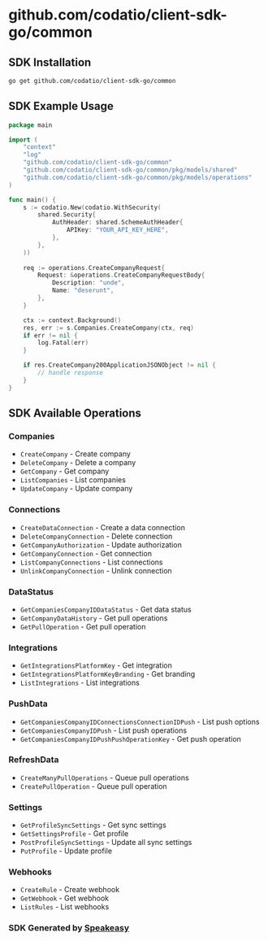 # github.com/codatio/client-sdk-go/common

<!-- Start SDK Installation -->
## SDK Installation

```bash
go get github.com/codatio/client-sdk-go/common
```
<!-- End SDK Installation -->

## SDK Example Usage
<!-- Start SDK Example Usage -->
```go
package main

import (
    "context"
    "log"
    "github.com/codatio/client-sdk-go/common"
    "github.com/codatio/client-sdk-go/common/pkg/models/shared"
    "github.com/codatio/client-sdk-go/common/pkg/models/operations"
)

func main() {
    s := codatio.New(codatio.WithSecurity(
        shared.Security{
            AuthHeader: shared.SchemeAuthHeader{
                APIKey: "YOUR_API_KEY_HERE",
            },
        },
    ))
    
    req := operations.CreateCompanyRequest{
        Request: &operations.CreateCompanyRequestBody{
            Description: "unde",
            Name: "deserunt",
        },
    }

    ctx := context.Background()
    res, err := s.Companies.CreateCompany(ctx, req)
    if err != nil {
        log.Fatal(err)
    }

    if res.CreateCompany200ApplicationJSONObject != nil {
        // handle response
    }
}
```
<!-- End SDK Example Usage -->

<!-- Start SDK Available Operations -->
## SDK Available Operations


### Companies

* `CreateCompany` - Create company
* `DeleteCompany` - Delete a company
* `GetCompany` - Get company
* `ListCompanies` - List companies
* `UpdateCompany` - Update company

### Connections

* `CreateDataConnection` - Create a data connection
* `DeleteCompanyConnection` - Delete connection
* `GetCompanyAuthorization` - Update authorization
* `GetCompanyConnection` - Get connection
* `ListCompanyConnections` - List connections
* `UnlinkCompanyConnection` - Unlink connection

### DataStatus

* `GetCompaniesCompanyIDDataStatus` - Get data status
* `GetCompanyDataHistory` - Get pull operations
* `GetPullOperation` - Get pull operation

### Integrations

* `GetIntegrationsPlatformKey` - Get integration
* `GetIntegrationsPlatformKeyBranding` - Get branding
* `ListIntegrations` - List integrations

### PushData

* `GetCompaniesCompanyIDConnectionsConnectionIDPush` - List push options
* `GetCompaniesCompanyIDPush` - List push operations
* `GetCompaniesCompanyIDPushPushOperationKey` - Get push operation

### RefreshData

* `CreateManyPullOperations` - Queue pull operations
* `CreatePullOperation` - Queue pull operation

### Settings

* `GetProfileSyncSettings` - Get sync settings
* `GetSettingsProfile` - Get profile
* `PostProfileSyncSettings` - Update all sync settings
* `PutProfile` - Update profile

### Webhooks

* `CreateRule` - Create webhook
* `GetWebhook` - Get webhook
* `ListRules` - List webhooks
<!-- End SDK Available Operations -->

### SDK Generated by [Speakeasy](https://docs.speakeasyapi.dev/docs/using-speakeasy/client-sdks)
